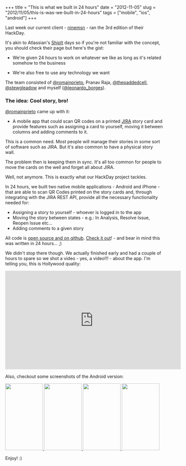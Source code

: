 +++
title = "This is what we built in 24 hours"
date = "2012-11-05"
slug = "2012/11/05/this-is-was-we-built-in-24-hours"
tags = ["mobile", "ios", "android"]
+++

Last week our current client - [ninemsn](http://ninemsn.com.au/) - ran the 3rd edition of their HackDay.

It's akin to Atlassian's [ShipIt](http://www.atlassian.com/shipit-day) days so if you're not familiar with the concept, you should check their page but here's the gist:

* We're given 24 hours to work on whatever we like as long as it's related somehow to the business

* We're also free to use any technology we want

The team consisted of [@romainprieto](https://twitter.com/romainprieto), Pranav Raja, [@thepaddedcell](https://twitter.com/thepaddedcell), [@stewgleadow](https://twitter.com/stewgleadow) and myself ([@leonardo_borges](https://twitter.com/leonardo_borges)).


### The idea: Cool story, bro!

[@romainprieto](https://twitter.com/romainprieto) came up with it:

* A mobile app that could scan QR codes on a printed [JIRA](http://www.atlassian.com/software/jira/overview/) story card and provide features such as assigning a card to yourself, moving it between columns and adding comments to it.

This is a common need. Most people will manage their stories in some sort of software such as JIRA. But it's also common to have a physical story wall. 

The problem then is keeping them in sync. It's all too common for people to move the cards on the well and forget all about JIRA.

Well, not anymore. This is exactly what our HackDay project tackles.


In 24 hours, we built two native mobile applications - Android and iPhone - that are able to scan QR Codes printed on the story cards and, through integrating with the JIRA REST API, provide all the necessary functionality needed for:

* Assigning a story to yourself - whoever is logged in to the app
* Moving the story between states - e.g.: In Analysis, Resolve Issue, Reopen Issue etc...
* Adding comments to a given story

All code is [open source and on github](https://github.com/ninemsn/cool-story). [Check it out](https://github.com/ninemsn/cool-story)! - and bear in mind this was written in 24 hours... ;)


We didn't stop there though. We actually finished early and had a couple of hours to spare so we shot a video - yes, a video!!! - about the app. I'm telling you, this is Hollywood quality:

<iframe width="560" height="315" src="http://www.youtube.com/embed/jzhY4JHDowI" frameborder="0" allowfullscreen></iframe>

Also, checkout some screenshots of the Android version:

<p>
<div class="gallery">
    <a rel="gallery1" href="/images//cool-story-1.png" class="fancybox hoverZoomLink">
        <img src="/images//cool-story-1.png" width="120" height="213"/>
    </a>
    <a rel="gallery1" href="/images//cool-story-2.png" class="fancybox hoverZoomLink">
        <img src="/images//cool-story-2.png" width="120" height="213"/>
    </a>
    <a rel="gallery1" href="/images//cool-story-3.png" class="fancybox hoverZoomLink">
        <img src="/images//cool-story-3.png" width="120" height="213"/>
    </a>
    <a rel="gallery1" href="/images//cool-story-4.png" class="fancybox hoverZoomLink">
        <img src="/images//cool-story-4.png" width="120" height="213"/>
    </a>
    <div class="clear"></div>
</div>

Enjoy! :)
